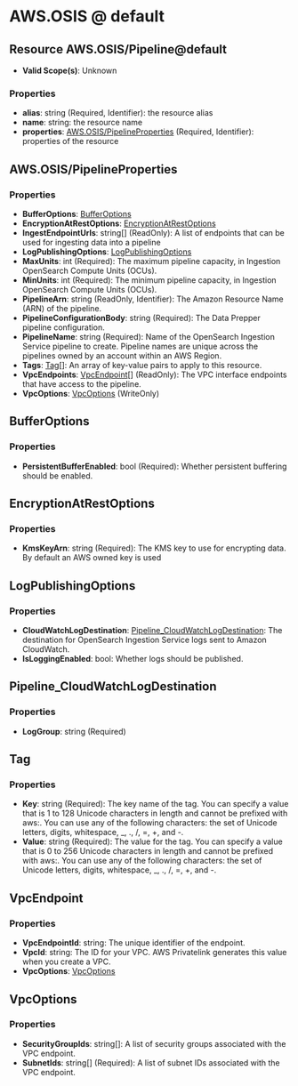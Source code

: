 # AWS.OSIS @ default

## Resource AWS.OSIS/Pipeline@default
* **Valid Scope(s)**: Unknown
### Properties
* **alias**: string (Required, Identifier): the resource alias
* **name**: string: the resource name
* **properties**: [AWS.OSIS/PipelineProperties](#awsosispipelineproperties) (Required, Identifier): properties of the resource

## AWS.OSIS/PipelineProperties
### Properties
* **BufferOptions**: [BufferOptions](#bufferoptions)
* **EncryptionAtRestOptions**: [EncryptionAtRestOptions](#encryptionatrestoptions)
* **IngestEndpointUrls**: string[] (ReadOnly): A list of endpoints that can be used for ingesting data into a pipeline
* **LogPublishingOptions**: [LogPublishingOptions](#logpublishingoptions)
* **MaxUnits**: int (Required): The maximum pipeline capacity, in Ingestion OpenSearch Compute Units (OCUs).
* **MinUnits**: int (Required): The minimum pipeline capacity, in Ingestion OpenSearch Compute Units (OCUs).
* **PipelineArn**: string (ReadOnly, Identifier): The Amazon Resource Name (ARN) of the pipeline.
* **PipelineConfigurationBody**: string (Required): The Data Prepper pipeline configuration.
* **PipelineName**: string (Required): Name of the OpenSearch Ingestion Service pipeline to create. Pipeline names are unique across the pipelines owned by an account within an AWS Region.
* **Tags**: [Tag](#tag)[]: An array of key-value pairs to apply to this resource.
* **VpcEndpoints**: [VpcEndpoint](#vpcendpoint)[] (ReadOnly): The VPC interface endpoints that have access to the pipeline.
* **VpcOptions**: [VpcOptions](#vpcoptions) (WriteOnly)

## BufferOptions
### Properties
* **PersistentBufferEnabled**: bool (Required): Whether persistent buffering should be enabled.

## EncryptionAtRestOptions
### Properties
* **KmsKeyArn**: string (Required): The KMS key to use for encrypting data. By default an AWS owned key is used

## LogPublishingOptions
### Properties
* **CloudWatchLogDestination**: [Pipeline_CloudWatchLogDestination](#pipelinecloudwatchlogdestination): The destination for OpenSearch Ingestion Service logs sent to Amazon CloudWatch.
* **IsLoggingEnabled**: bool: Whether logs should be published.

## Pipeline_CloudWatchLogDestination
### Properties
* **LogGroup**: string (Required)

## Tag
### Properties
* **Key**: string (Required): The key name of the tag. You can specify a value that is 1 to 128 Unicode characters in length and cannot be prefixed with aws:. You can use any of the following characters: the set of Unicode letters, digits, whitespace, _, ., /, =, +, and -.
* **Value**: string (Required): The value for the tag. You can specify a value that is 0 to 256 Unicode characters in length and cannot be prefixed with aws:. You can use any of the following characters: the set of Unicode letters, digits, whitespace, _, ., /, =, +, and -.

## VpcEndpoint
### Properties
* **VpcEndpointId**: string: The unique identifier of the endpoint.
* **VpcId**: string: The ID for your VPC. AWS Privatelink generates this value when you create a VPC.
* **VpcOptions**: [VpcOptions](#vpcoptions)

## VpcOptions
### Properties
* **SecurityGroupIds**: string[]: A list of security groups associated with the VPC endpoint.
* **SubnetIds**: string[] (Required): A list of subnet IDs associated with the VPC endpoint.

